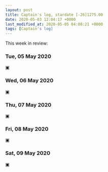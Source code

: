 ```yaml
---
layout: post
title: Captain's log, stardate [-26]1275.00
date: 2020-05-03 12:04:17 +0000
last_modified_at: 2020-05-05 04:08:21 +0000
tags: [Captain's log]
---
```


This week in review:

<!-- more -->

### Tue, 05 May 2020
▣

### Wed, 06 May 2020
▣

### Thu, 07 May 2020
▣

### Fri, 08 May 2020
▣

### Sat, 09 May 2020
▣
